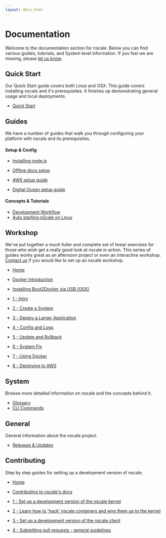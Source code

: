 ```yaml
---
layout: docs.html
---
```


# Documentation
Welcome to the documentation section for nscale. Below  you can find various guides, tutorials,
and System level information. If you feel we are missing, please [let us know][doc-issues].

## Quick Start
Our Quick Start guide covers both Linux and OSX. This guide covers installing nscale and it's
prerequisites. It finishes up demonstrating general usage and local deployments.

- [Quick Start](/quick-start/)

## Guides
We have a number of guides that walk you through configuring your platform with nscale and its
prerequisites.

#### Setup & Config
- [Installing node.js](./guides/installing-node.html)
- [Offline docs setup](./guides/offline-docs.html)


- [AWS setup guide](./guides/aws-setup-guide.html)
- [Digital Ocean setup guide](./guides/digitalocean-setup-guide.html)

#### Concepts & Tutorials
- [Development Workflow](./guides/development-workflow.html)
- [Auto starting nScale on Linux](./guides/nscale-autorun.html)

## Workshop
We've put together a much fuller and complete set of linear exercises for those who wish get a
really good look at nscale in action. This series of guides works great as an afternoon project
or even an interactive workshop. [Contact us](/contact-us) if you would like to set up an nscale
workshop.

- [Home](workshop/)


- [Docker Introduction](workshop/0-docker-intro.html)
- [Installing Boot2Docker via USB (OSX)](workshop/0-boot2docker-osx.md)


- [1 - Intro](workshop/1-nscale-intro.html)
- [2 - Create a System](workshop/2-create-a-system.html)
- [3 - Deploy a Larger Application](workshop/3-deploy-larger-application.html)
- [4 - Config and Logs](workshop/4-config-&-logs.html)
- [5 - Update and Rollback](workshop/5-update-&-rollback.html)
- [6 - System Fix](workshop/6-system-fix.html)
- [7 - Using Docker](workshop/7-using-docker-images.html)
- [8 - Deploying to AWS](workshop/8-deploy-to-aws.html)

## System
Browse more detailed information on nscale and the concepts behind it.

- [Glossary](./system/glossary.html)
- [CLI Commands](./system/cli-commands.html)

## General
General information about the nscale project.

- [Releases & Updates](/releases/)

## Contributing
Step by step guides for setting up a development version of nscale.

- [Home](contribute/)


- [Contributing to nscale's docs](contribute/doc-submissions.html)


- [1 - Set up a development version of the nscale kernel](contribute/nscale-kernel.html)
- [2 - Learn how to 'hack' nscale containers and wire them up to the kernel](contribute/containers.html)
- [3 - Set up a development version of the nscale client](contribute/nscale-client.html)
- [4 - Submitting pull requests - general guidelines](contribute/pull-requests.html)

[doc-issues]: https://github.com/nearform/nscale-docs/issues
